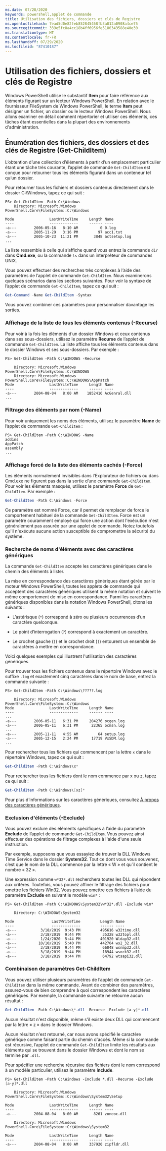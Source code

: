 ```yaml
---
ms.date: 07/28/2020
keywords: powershell,applet de commande
title: Utilisation des fichiers, dossiers et clés de Registre
ms.openlocfilehash: 7ead5d0e82feb852845468fb3a012a0908a4ce75
ms.sourcegitcommit: 339e5fc8a4cc18b4ff6956fe5180343588e40e30
ms.translationtype: HT
ms.contentlocale: fr-FR
ms.lasthandoff: 07/29/2020
ms.locfileid: "87410187"
---
```

# <a name="working-with-files-folders-and-registry-keys"></a>Utilisation des fichiers, dossiers et clés de Registre

Windows PowerShell utilise le substantif **Item** pour faire référence aux éléments figurant sur un lecteur Windows PowerShell.
En relation avec le fournisseur FileSystem de Windows PowerShell, le terme **Item** peut désigner un fichier, un dossier ou le lecteur Windows PowerShell. Nous allons examiner en détail comment répertorier et utiliser ces éléments, ces tâches étant essentielles dans la plupart des environnements d'administration.

## <a name="enumerating-files-folders-and-registry-keys-get-childitem"></a>Énumération des fichiers, des dossiers et des clés de Registre (Get-ChildItem)

L’obtention d’une collection d’éléments à partir d’un emplacement particulier étant une tâche très courante, l’applet de commande `Get-ChildItem` est conçue pour retourner tous les éléments figurant dans un conteneur tel qu’un dossier.

Pour retourner tous les fichiers et dossiers contenus directement dans le dossier C:\\Windows, tapez ce qui suit :

```
PS> Get-ChildItem -Path C:\Windows
    Directory: Microsoft.Windows PowerShell.Core\FileSystem::C:\Windows

Mode                LastWriteTime     Length Name
----                -------------     ------ ----
-a---        2006-05-16   8:10 AM          0 0.log
-a---        2005-11-29   3:16 PM         97 acc1.txt
-a---        2005-10-23  11:21 PM       3848 actsetup.log
...
```

La liste ressemble à celle qui s’affiche quand vous entrez la commande `dir` dans **Cmd.exe**, ou la commande `ls` dans un interpréteur de commandes UNIX.

Vous pouvez effectuer des recherches très complexes à l’aide des paramètres de l’applet de commande `Get-ChildItem`. Nous examinerons quelques scénarios dans les sections suivantes. Pour voir la syntaxe de l’applet de commande `Get-ChildItem`, tapez ce qui suit :

```powershell
Get-Command -Name Get-ChildItem -Syntax
```

Vous pouvez combiner ces paramètres pour personnaliser davantage les sorties.

### <a name="listing-all-contained-items--recurse"></a>Affichage de la liste de tous les éléments contenus (-Recurse)

Pour voir à la fois les éléments d’un dossier Windows et ceux contenus dans ses sous-dossiers, utilisez le paramètre **Recurse** de l’applet de commande `Get-ChildItem`. La liste affiche tous les éléments contenus dans le dossier Windows et ses sous-dossiers. Par exemple :

```
PS> Get-ChildItem -Path C:\WINDOWS -Recurse

    Directory: Microsoft.Windows PowerShell.Core\FileSystem::C:\WINDOWS
    Directory: Microsoft.Windows PowerShell.Core\FileSystem::C:\WINDOWS\AppPatch
Mode                LastWriteTime     Length Name
----                -------------     ------ ----
-a---        2004-08-04   8:00 AM    1852416 AcGenral.dll
...
```

### <a name="filtering-items-by-name--name"></a>Filtrage des éléments par nom (-Name)

Pour voir uniquement les noms des éléments, utilisez le paramètre **Name** de l’applet de commande `Get-Childitem` :

```
PS> Get-ChildItem -Path C:\WINDOWS -Name
addins
AppPatch
assembly
...
```

### <a name="forcibly-listing-hidden-items--force"></a>Affichage forcé de la liste des éléments cachés (-Force)

Les éléments normalement invisibles dans l’Explorateur de fichiers ou dans Cmd.exe ne figurent pas dans la sortie d’une commande `Get-ChildItem`. Pour voir les éléments masqués, utilisez le paramètre **Force** de `Get-ChildItem`.
Par exemple :

```powershell
Get-ChildItem -Path C:\Windows -Force
```

Ce paramètre est nommé Force, car il permet de remplacer de force le comportement habituel de la commande `Get-ChildItem`. Force est un paramètre couramment employé qui force une action dont l'exécution n'est généralement pas assurée par une applet de commande. Notez toutefois qu'il n'exécute aucune action susceptible de compromettre la sécurité du système.

### <a name="matching-item-names-with-wildcards"></a>Recherche de noms d'éléments avec des caractères génériques

La commande `Get-ChildItem` accepte les caractères génériques dans le chemin des éléments à lister.

La mise en correspondance des caractères génériques étant gérée par le moteur Windows PowerShell, toutes les applets de commande qui acceptent des caractères génériques utilisent la même notation et suivent le même comportement de mise en correspondance. Parmi les caractères génériques disponibles dans la notation Windows PowerShell, citons les suivants :

- L’astérisque (`*`) correspond à zéro ou plusieurs occurrences d’un caractère quelconque.

- Le point d’interrogation (`?`) correspond à exactement un caractère.

- Le crochet gauche (`[`) et le crochet droit (`]`) entourent un ensemble de caractères à mettre en correspondance.

Voici quelques exemples qui illustrent l'utilisation des caractères génériques.

Pour trouver tous les fichiers contenus dans le répertoire Windows avec le suffixe `.log` et exactement cinq caractères dans le nom de base, entrez la commande suivante :

```
PS> Get-ChildItem -Path C:\Windows\?????.log

    Directory: Microsoft.Windows PowerShell.Core\FileSystem::C:\Windows
Mode                LastWriteTime     Length Name
----                -------------     ------ ----
...
-a---        2006-05-11   6:31 PM     204276 ocgen.log
-a---        2006-05-11   6:31 PM      22365 ocmsn.log
...
-a---        2005-11-11   4:55 AM         64 setup.log
-a---        2005-12-15   2:24 PM      17719 VxSDM.log
...
```

Pour rechercher tous les fichiers qui commencent par la lettre `x` dans le répertoire Windows, tapez ce qui suit :

```powershell
Get-ChildItem -Path C:\Windows\x*
```

Pour rechercher tous les fichiers dont le nom commence par x ou z, tapez ce qui suit :

```powershell
Get-ChildItem -Path C:\Windows\[xz]*
```

Pour plus d’informations sur les caractères génériques, consultez [À propos des caractères génériques](/powershell/module/microsoft.powershell.core/about/about_wildcards).

### <a name="excluding-items--exclude"></a>Exclusion d'éléments (-Exclude)

Vous pouvez exclure des éléments spécifiques à l’aide du paramètre **Exclude** de l’applet de commande `Get-ChildItem`. Vous pouvez ainsi effectuer des opérations de filtrage complexes à l'aide d'une seule instruction.

Par exemple, supposons que vous essayiez de trouver la DLL Windows Time Service dans le dossier **System32**. Tout ce dont vous vous souvenez, c’est que le nom de la DLL commence par la lettre « W » et qu’il contient le nombre « 32 ».

Une expression comme `w*32*.dll` recherchera toutes les DLL qui répondent aux critères. Toutefois, vous pouvez affiner le filtrage des fichiers pour omettre les fichiers Win32. Vous pouvez omettre ces fichiers à l’aide du paramètre **Exclude** en suivant le modèle `win*` :

```
PS> Get-ChildItem -Path C:\WINDOWS\System32\w*32*.dll -Exclude win*

    Directory: C:\WINDOWS\System32

Mode                 LastWriteTime         Length Name
----                 -------------         ------ ----
-a---           3/18/2019  9:43 PM         495616 w32time.dll
-a---           3/18/2019  9:44 PM          35328 w32topl.dll
-a---           1/24/2020  5:44 PM         401920 Wldap32.dll
-a---          10/10/2019  5:40 PM         442704 ws2_32.dll
-a---           3/18/2019  9:44 PM          66048 wsnmp32.dll
-a---           3/18/2019  9:44 PM          18944 wsock32.dll
-a---           3/18/2019  9:44 PM          64792 wtsapi32.dll
```

### <a name="mixing-get-childitem-parameters"></a>Combinaison de paramètres Get-ChildItem

Vous pouvez utiliser plusieurs paramètres de l’applet de commande `Get-ChildItem` dans la même commande. Avant de combiner des paramètres, assurez-vous de bien comprendre à quoi correspondent les caractères génériques. Par exemple, la commande suivante ne retourne aucun résultat :

```powershell
Get-ChildItem -Path C:\Windows\*.dll -Recurse -Exclude [a-y]*.dll
```

Aucun résultat n'est disponible, même s'il existe deux DLL qui commencent par la lettre « z » dans le dossier Windows.

Aucun résultat n'est retourné, car nous avons spécifié le caractère générique comme faisant partie du chemin d'accès. Même si la commande est récursive, l’applet de commande `Get-ChildItem` limite les résultats aux éléments qui se trouvent dans le dossier Windows et dont le nom se termine par `.dll`.

Pour spécifier une recherche récursive des fichiers dont le nom correspond à un modèle particulier, utilisez le paramètre **Include**.

```
PS> Get-ChildItem -Path C:\Windows -Include *.dll -Recurse -Exclude [a-y]*.dll

    Directory: Microsoft.Windows PowerShell.Core\FileSystem::C:\Windows\System32\Setup

Mode                LastWriteTime     Length Name
----                -------------     ------ ----
-a---        2004-08-04   8:00 AM       8261 zoneoc.dll

    Directory: Microsoft.Windows PowerShell.Core\FileSystem::C:\Windows\System32

Mode                LastWriteTime     Length Name
----                -------------     ------ ----
-a---        2004-08-04   8:00 AM     337920 zipfldr.dll
```
